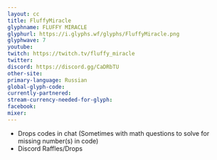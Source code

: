 ```yaml
---
layout: cc
title: FluffyMiracle
glyphname: FLUFFY MIRACLE
glyphurl: https://i.glyphs.wf/glyphs/FluffyMiracle.png
glyphwave: 7
youtube: 
twitch: https://twitch.tv/fluffy_miracle
twitter: 
discord: https://discord.gg/CaDRbTU
other-site: 
primary-language: Russian
global-glyph-code: 
currently-partnered: 
stream-currency-needed-for-glyph: 
facebook: 
mixer: 
---
```

* Drops codes in chat (Sometimes with math questions to solve for missing number(s) in code)
* Discord Raffles/Drops
